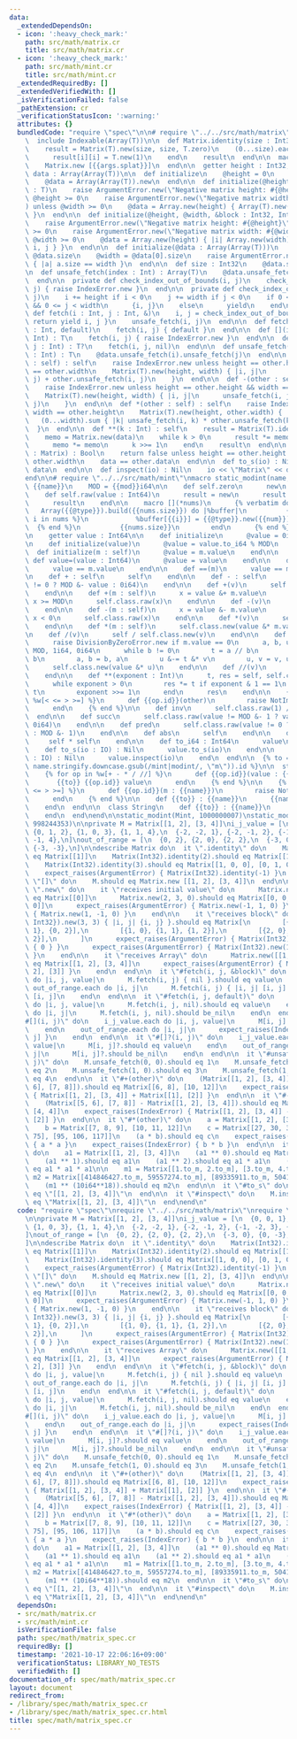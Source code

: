 ```yaml
---
data:
  _extendedDependsOn:
  - icon: ':heavy_check_mark:'
    path: src/math/matrix.cr
    title: src/math/matrix.cr
  - icon: ':heavy_check_mark:'
    path: src/math/mint.cr
    title: src/math/mint.cr
  _extendedRequiredBy: []
  _extendedVerifiedWith: []
  _isVerificationFailed: false
  _pathExtension: cr
  _verificationStatusIcon: ':warning:'
  attributes: {}
  bundledCode: "require \"spec\"\n\n# require \"../../src/math/matrix\"\nclass Matrix(T)\n\
    \  include Indexable(Array(T))\n\n  def Matrix.identity(size : Int32) : self\n\
    \    result = Matrix(T).new(size, size, T.zero)\n    (0...size).each do |i|\n\
    \      result[i][i] = T.new(1)\n    end\n    result\n  end\n\n  macro [](*args)\n\
    \    Matrix.new [{{args.splat}}]\n  end\n\n  getter height : Int32, width : Int32,\
    \ data : Array(Array(T))\n\n  def initialize\n    @height = 0\n    @width = 0\n\
    \    @data = Array(Array(T)).new\n  end\n\n  def initialize(@height, @width, value\
    \ : T)\n    raise ArgumentError.new(\"Negative matrix height: #{@height}\") unless\
    \ @height >= 0\n    raise ArgumentError.new(\"Negative matrix width: #{@width}\"\
    ) unless @width >= 0\n    @data = Array.new(height) { Array(T).new(width, value)\
    \ }\n  end\n\n  def initialize(@height, @width, &block : Int32, Int32 -> T)\n\
    \    raise ArgumentError.new(\"Negative matrix height: #{@height}\") unless @height\
    \ >= 0\n    raise ArgumentError.new(\"Negative matrix width: #{@width}\") unless\
    \ @width >= 0\n    @data = Array.new(height) { |i| Array.new(width) { |j| yield\
    \ i, j } }\n  end\n\n  def initialize(@data : Array(Array(T)))\n    @height =\
    \ @data.size\n    @width = @data[0].size\n    raise ArgumentError.new unless @data.all?\
    \ { |a| a.size == width }\n  end\n\n  def size : Int32\n    @data.size\n  end\n\
    \n  def unsafe_fetch(index : Int) : Array(T)\n    @data.unsafe_fetch(index)\n\
    \  end\n\n  private def check_index_out_of_bounds(i, j)\n    check_index_out_of_bounds(i,\
    \ j) { raise IndexError.new }\n  end\n\n  private def check_index_out_of_bounds(i,\
    \ j)\n    i += height if i < 0\n    j += width if j < 0\n    if 0 <= i < height\
    \ && 0 <= j < width\n      {i, j}\n    else\n      yield\n    end\n  end\n\n \
    \ def fetch(i : Int, j : Int, &)\n    i, j = check_index_out_of_bounds(i, j) {\
    \ return yield i, j }\n    unsafe_fetch(i, j)\n  end\n\n  def fetch(i : Int, j\
    \ : Int, default)\n    fetch(i, j) { default }\n  end\n\n  def [](i : Int, j :\
    \ Int) : T\n    fetch(i, j) { raise IndexError.new }\n  end\n\n  def []?(i : Int,\
    \ j : Int) : T?\n    fetch(i, j, nil)\n  end\n\n  def unsafe_fetch(i : Int, j\
    \ : Int) : T\n    @data.unsafe_fetch(i).unsafe_fetch(j)\n  end\n\n  def +(other\
    \ : self) : self\n    raise IndexError.new unless height == other.height && width\
    \ == other.width\n    Matrix(T).new(height, width) { |i, j|\n      unsafe_fetch(i,\
    \ j) + other.unsafe_fetch(i, j)\n    }\n  end\n\n  def -(other : self) : self\n\
    \    raise IndexError.new unless height == other.height && width == other.width\n\
    \    Matrix(T).new(height, width) { |i, j|\n      unsafe_fetch(i, j) - other.unsafe_fetch(i,\
    \ j)\n    }\n  end\n\n  def *(other : self) : self\n    raise IndexError.new unless\
    \ width == other.height\n    Matrix(T).new(height, other.width) { |i, j|\n   \
    \   (0...width).sum { |k| unsafe_fetch(i, k) * other.unsafe_fetch(k, j) }\n  \
    \  }\n  end\n\n  def **(k : Int) : self\n    result = Matrix(T).identity(height)\n\
    \    memo = Matrix.new(data)\n    while k > 0\n      result *= memo if k.odd?\n\
    \      memo *= memo\n      k >>= 1\n    end\n    result\n  end\n\n  def ==(other\
    \ : Matrix) : Bool\n    return false unless height == other.height && width ==\
    \ other.width\n    data == other.data\n  end\n\n  def to_s(io) : Nil\n    io <<\
    \ data\n  end\n\n  def inspect(io) : Nil\n    io << \"Matrix\" << data\n  end\n\
    end\n\n# require \"../../src/math/mint\"\nmacro static_modint(name, mod)\n  struct\
    \ {{name}}\n    MOD = {{mod}}i64\n\n    def self.zero\n      new\n    end\n\n\
    \    def self.raw(value : Int64)\n      result = new\n      result.value = value\n\
    \      result\n    end\n\n    macro [](*nums)\n      {% verbatim do %}\n     \
    \   Array({{@type}}).build({{nums.size}}) do |%buffer|\n          {% for num,\
    \ i in nums %}\n            %buffer[{{i}}] = {{@type}}.new({{num}})\n        \
    \  {% end %}\n          {{nums.size}}\n        end\n      {% end %}\n    end\n\
    \n    getter value : Int64\n\n    def initialize\n      @value = 0i64\n    end\n\
    \n    def initialize(value)\n      @value = value.to_i64 % MOD\n    end\n\n  \
    \  def initialize(m : self)\n      @value = m.value\n    end\n\n    protected\
    \ def value=(value : Int64)\n      @value = value\n    end\n\n    def ==(m : self)\n\
    \      value == m.value\n    end\n\n    def ==(m)\n      value == m\n    end\n\
    \n    def + : self\n      self\n    end\n\n    def - : self\n      self.class.raw(value\
    \ != 0 ? MOD &- value : 0i64)\n    end\n\n    def +(v)\n      self + self.class.new(v)\n\
    \    end\n\n    def +(m : self)\n      x = value &+ m.value\n      x &-= MOD if\
    \ x >= MOD\n      self.class.raw(x)\n    end\n\n    def -(v)\n      self - self.class.new(v)\n\
    \    end\n\n    def -(m : self)\n      x = value &- m.value\n      x &+= MOD if\
    \ x < 0\n      self.class.raw(x)\n    end\n\n    def *(v)\n      self * self.class.new(v)\n\
    \    end\n\n    def *(m : self)\n      self.class.new(value &* m.value)\n    end\n\
    \n    def /(v)\n      self / self.class.new(v)\n    end\n\n    def /(m : self)\n\
    \      raise DivisionByZeroError.new if m.value == 0\n      a, b, u, v = m.value,\
    \ MOD, 1i64, 0i64\n      while b != 0\n        t = a // b\n        a &-= t &*\
    \ b\n        a, b = b, a\n        u &-= t &* v\n        u, v = v, u\n      end\n\
    \      self.class.new(value &* u)\n    end\n\n    def //(v)\n      self / v\n\
    \    end\n\n    def **(exponent : Int)\n      t, res = self, self.class.raw(1i64)\n\
    \      while exponent > 0\n        res *= t if exponent & 1 == 1\n        t *=\
    \ t\n        exponent >>= 1\n      end\n      res\n    end\n\n    {% for op in\
    \ %w[< <= > >=] %}\n      def {{op.id}}(other)\n        raise NotImplementedError.new({{op}})\n\
    \      end\n    {% end %}\n\n    def inv\n      self.class.raw(1) // self\n  \
    \  end\n\n    def succ\n      self.class.raw(value != MOD &- 1 ? value &+ 1 :\
    \ 0i64)\n    end\n\n    def pred\n      self.class.raw(value != 0 ? value &- 1\
    \ : MOD &- 1)\n    end\n\n    def abs\n      self\n    end\n\n    def abs2\n \
    \     self * self\n    end\n\n    def to_i64 : Int64\n      value\n    end\n\n\
    \    def to_s(io : IO) : Nil\n      value.to_s(io)\n    end\n\n    def inspect(io\
    \ : IO) : Nil\n      value.inspect(io)\n    end\n  end\n\n  {% to = (\"to_\" +\
    \ name.stringify.downcase.gsub(/mint|modint/, \"m\")).id %}\n\n  struct Int\n\
    \    {% for op in %w[+ - * / //] %}\n      def {{op.id}}(value : {{name}})\n \
    \       {{to}} {{op.id}} value\n      end\n    {% end %}\n\n    {% for op in %w[<\
    \ <= > >=] %}\n      def {{op.id}}(m : {{name}})\n        raise NotImplementedError.new({{op}})\n\
    \      end\n    {% end %}\n\n    def {{to}} : {{name}}\n      {{name}}.new(self)\n\
    \    end\n  end\n\n  class String\n    def {{to}} : {{name}}\n      {{name}}.new(self)\n\
    \    end\n  end\nend\n\nstatic_modint(Mint, 1000000007)\nstatic_modint(Mint2,\
    \ 998244353)\n\nprivate M = Matrix[[1, 2], [3, 4]]\ni_j_value = [\n  {0, 0, 1},\
    \ {0, 1, 2}, {1, 0, 3}, {1, 1, 4},\n  {-2, -2, 1}, {-2, -1, 2}, {-1, -2, 3}, {-1,\
    \ -1, 4},\n]\nout_of_range = [\n  {0, 2}, {2, 0}, {2, 2},\n  {-3, 0}, {0, -3},\
    \ {-3, -3},\n]\n\ndescribe Matrix do\n  it \".identity\" do\n    Matrix(Int32).identity(1).should\
    \ eq Matrix[[1]]\n    Matrix(Int32).identity(2).should eq Matrix[[1, 0], [0, 1]]\n\
    \    Matrix(Int32).identity(3).should eq Matrix[[1, 0, 0], [0, 1, 0], [0, 0, 1]]\n\
    \    expect_raises(ArgumentError) { Matrix(Int32).identity(-1) }\n  end\n\n  it\
    \ \"[]\" do\n    M.should eq Matrix.new [[1, 2], [3, 4]]\n  end\n\n  describe\
    \ \".new\" do\n    it \"receives initial value\" do\n      Matrix.new(1, 1, 0).should\
    \ eq Matrix[[0]]\n      Matrix.new(2, 3, 0).should eq Matrix[[0, 0, 0], [0, 0,\
    \ 0]]\n      expect_raises(ArgumentError) { Matrix.new(-1, 1, 0) }\n      expect_raises(ArgumentError)\
    \ { Matrix.new(1, -1, 0) }\n    end\n\n    it \"receives block\" do\n      Matrix({Int32,\
    \ Int32}).new(3, 3) { |i, j| {i, j} }.should eq Matrix[\n        [{0, 0}, {0,\
    \ 1}, {0, 2}],\n        [{1, 0}, {1, 1}, {1, 2}],\n        [{2, 0}, {2, 1}, {2,\
    \ 2}],\n      ]\n      expect_raises(ArgumentError) { Matrix(Int32).new(-1, 1)\
    \ { 0 } }\n      expect_raises(ArgumentError) { Matrix(Int32).new(1, -1) { 0 }\
    \ }\n    end\n\n    it \"receives Array\" do\n      Matrix.new([[1, 2], [3, 4]]).should\
    \ eq Matrix[[1, 2], [3, 4]]\n      expect_raises(ArgumentError) { Matrix.new [[1,\
    \ 2], [3]] }\n    end\n  end\n\n  it \"#fetch(i, j, &block)\" do\n    i_j_value.each\
    \ do |i, j, value|\n      M.fetch(i, j) { nil }.should eq value\n    end\n   \
    \ out_of_range.each do |i, j|\n      M.fetch(i, j) { |i, j| [i, j] }.should eq\
    \ [i, j]\n    end\n  end\n\n  it \"#fetch(i, j, default)\" do\n    i_j_value.each\
    \ do |i, j, value|\n      M.fetch(i, j, nil).should eq value\n    end\n    out_of_range.each\
    \ do |i, j|\n      M.fetch(i, j, nil).should be_nil\n    end\n  end\n\n  it \"\
    #[](i, j)\" do\n    i_j_value.each do |i, j, value|\n      M[i, j].should eq value\n\
    \    end\n    out_of_range.each do |i, j|\n      expect_raises(IndexError) { M[i,\
    \ j] }\n    end\n  end\n\n  it \"#[]?(i, j)\" do\n    i_j_value.each do |i, j,\
    \ value|\n      M[i, j]?.should eq value\n    end\n    out_of_range.each do |i,\
    \ j|\n      M[i, j]?.should be_nil\n    end\n  end\n\n  it \"#unsafe_fetch(i,\
    \ j)\" do\n    M.unsafe_fetch(0, 0).should eq 1\n    M.unsafe_fetch(0, 1).should\
    \ eq 2\n    M.unsafe_fetch(1, 0).should eq 3\n    M.unsafe_fetch(1, 1).should\
    \ eq 4\n  end\n\n  it \"#+(other)\" do\n    (Matrix[[1, 2], [3, 4]] + Matrix[[5,\
    \ 6], [7, 8]]).should eq Matrix[[6, 8], [10, 12]]\n    expect_raises(IndexError)\
    \ { Matrix[[1, 2], [3, 4]] + Matrix[[1], [2]] }\n  end\n\n  it \"#-(other)\" do\n\
    \    (Matrix[[5, 6], [7, 8]] - Matrix[[1, 2], [3, 4]]).should eq Matrix[[4, 4],\
    \ [4, 4]]\n    expect_raises(IndexError) { Matrix[[1, 2], [3, 4]] - Matrix[[1],\
    \ [2]] }\n  end\n\n  it \"#*(other)\" do\n    a = Matrix[[1, 2], [3, 4], [5, 6]]\n\
    \    b = Matrix[[7, 8, 9], [10, 11, 12]]\n    c = Matrix[[27, 30, 33], [61, 68,\
    \ 75], [95, 106, 117]]\n    (a * b).should eq c\n    expect_raises(IndexError)\
    \ { a * a }\n    expect_raises(IndexError) { b * b }\n  end\n\n  it \"#**(k)\"\
    \ do\n    a1 = Matrix[[1, 2], [3, 4]]\n    (a1 ** 0).should eq Matrix(Int32).identity(2)\n\
    \    (a1 ** 1).should eq a1\n    (a1 ** 2).should eq a1 * a1\n    (a1 ** 3).should\
    \ eq a1 * a1 * a1\n\n    m1 = Matrix[[1.to_m, 2.to_m], [3.to_m, 4.to_m]]\n   \
    \ m2 = Matrix[[414846427.to_m, 59557274.to_m], [89335911.to_m, 504182338.to_m]]\n\
    \    (m1 ** (10i64**18)).should eq m2\n  end\n\n  it \"#to_s\" do\n    M.to_s.should\
    \ eq \"[[1, 2], [3, 4]]\"\n  end\n\n  it \"#inspect\" do\n    M.inspect.should\
    \ eq \"Matrix[[1, 2], [3, 4]]\"\n  end\nend\n"
  code: "require \"spec\"\nrequire \"../../src/math/matrix\"\nrequire \"../../src/math/mint\"\
    \n\nprivate M = Matrix[[1, 2], [3, 4]]\ni_j_value = [\n  {0, 0, 1}, {0, 1, 2},\
    \ {1, 0, 3}, {1, 1, 4},\n  {-2, -2, 1}, {-2, -1, 2}, {-1, -2, 3}, {-1, -1, 4},\n\
    ]\nout_of_range = [\n  {0, 2}, {2, 0}, {2, 2},\n  {-3, 0}, {0, -3}, {-3, -3},\n\
    ]\n\ndescribe Matrix do\n  it \".identity\" do\n    Matrix(Int32).identity(1).should\
    \ eq Matrix[[1]]\n    Matrix(Int32).identity(2).should eq Matrix[[1, 0], [0, 1]]\n\
    \    Matrix(Int32).identity(3).should eq Matrix[[1, 0, 0], [0, 1, 0], [0, 0, 1]]\n\
    \    expect_raises(ArgumentError) { Matrix(Int32).identity(-1) }\n  end\n\n  it\
    \ \"[]\" do\n    M.should eq Matrix.new [[1, 2], [3, 4]]\n  end\n\n  describe\
    \ \".new\" do\n    it \"receives initial value\" do\n      Matrix.new(1, 1, 0).should\
    \ eq Matrix[[0]]\n      Matrix.new(2, 3, 0).should eq Matrix[[0, 0, 0], [0, 0,\
    \ 0]]\n      expect_raises(ArgumentError) { Matrix.new(-1, 1, 0) }\n      expect_raises(ArgumentError)\
    \ { Matrix.new(1, -1, 0) }\n    end\n\n    it \"receives block\" do\n      Matrix({Int32,\
    \ Int32}).new(3, 3) { |i, j| {i, j} }.should eq Matrix[\n        [{0, 0}, {0,\
    \ 1}, {0, 2}],\n        [{1, 0}, {1, 1}, {1, 2}],\n        [{2, 0}, {2, 1}, {2,\
    \ 2}],\n      ]\n      expect_raises(ArgumentError) { Matrix(Int32).new(-1, 1)\
    \ { 0 } }\n      expect_raises(ArgumentError) { Matrix(Int32).new(1, -1) { 0 }\
    \ }\n    end\n\n    it \"receives Array\" do\n      Matrix.new([[1, 2], [3, 4]]).should\
    \ eq Matrix[[1, 2], [3, 4]]\n      expect_raises(ArgumentError) { Matrix.new [[1,\
    \ 2], [3]] }\n    end\n  end\n\n  it \"#fetch(i, j, &block)\" do\n    i_j_value.each\
    \ do |i, j, value|\n      M.fetch(i, j) { nil }.should eq value\n    end\n   \
    \ out_of_range.each do |i, j|\n      M.fetch(i, j) { |i, j| [i, j] }.should eq\
    \ [i, j]\n    end\n  end\n\n  it \"#fetch(i, j, default)\" do\n    i_j_value.each\
    \ do |i, j, value|\n      M.fetch(i, j, nil).should eq value\n    end\n    out_of_range.each\
    \ do |i, j|\n      M.fetch(i, j, nil).should be_nil\n    end\n  end\n\n  it \"\
    #[](i, j)\" do\n    i_j_value.each do |i, j, value|\n      M[i, j].should eq value\n\
    \    end\n    out_of_range.each do |i, j|\n      expect_raises(IndexError) { M[i,\
    \ j] }\n    end\n  end\n\n  it \"#[]?(i, j)\" do\n    i_j_value.each do |i, j,\
    \ value|\n      M[i, j]?.should eq value\n    end\n    out_of_range.each do |i,\
    \ j|\n      M[i, j]?.should be_nil\n    end\n  end\n\n  it \"#unsafe_fetch(i,\
    \ j)\" do\n    M.unsafe_fetch(0, 0).should eq 1\n    M.unsafe_fetch(0, 1).should\
    \ eq 2\n    M.unsafe_fetch(1, 0).should eq 3\n    M.unsafe_fetch(1, 1).should\
    \ eq 4\n  end\n\n  it \"#+(other)\" do\n    (Matrix[[1, 2], [3, 4]] + Matrix[[5,\
    \ 6], [7, 8]]).should eq Matrix[[6, 8], [10, 12]]\n    expect_raises(IndexError)\
    \ { Matrix[[1, 2], [3, 4]] + Matrix[[1], [2]] }\n  end\n\n  it \"#-(other)\" do\n\
    \    (Matrix[[5, 6], [7, 8]] - Matrix[[1, 2], [3, 4]]).should eq Matrix[[4, 4],\
    \ [4, 4]]\n    expect_raises(IndexError) { Matrix[[1, 2], [3, 4]] - Matrix[[1],\
    \ [2]] }\n  end\n\n  it \"#*(other)\" do\n    a = Matrix[[1, 2], [3, 4], [5, 6]]\n\
    \    b = Matrix[[7, 8, 9], [10, 11, 12]]\n    c = Matrix[[27, 30, 33], [61, 68,\
    \ 75], [95, 106, 117]]\n    (a * b).should eq c\n    expect_raises(IndexError)\
    \ { a * a }\n    expect_raises(IndexError) { b * b }\n  end\n\n  it \"#**(k)\"\
    \ do\n    a1 = Matrix[[1, 2], [3, 4]]\n    (a1 ** 0).should eq Matrix(Int32).identity(2)\n\
    \    (a1 ** 1).should eq a1\n    (a1 ** 2).should eq a1 * a1\n    (a1 ** 3).should\
    \ eq a1 * a1 * a1\n\n    m1 = Matrix[[1.to_m, 2.to_m], [3.to_m, 4.to_m]]\n   \
    \ m2 = Matrix[[414846427.to_m, 59557274.to_m], [89335911.to_m, 504182338.to_m]]\n\
    \    (m1 ** (10i64**18)).should eq m2\n  end\n\n  it \"#to_s\" do\n    M.to_s.should\
    \ eq \"[[1, 2], [3, 4]]\"\n  end\n\n  it \"#inspect\" do\n    M.inspect.should\
    \ eq \"Matrix[[1, 2], [3, 4]]\"\n  end\nend\n"
  dependsOn:
  - src/math/matrix.cr
  - src/math/mint.cr
  isVerificationFile: false
  path: spec/math/matrix_spec.cr
  requiredBy: []
  timestamp: '2021-10-17 22:06:16+09:00'
  verificationStatus: LIBRARY_NO_TESTS
  verifiedWith: []
documentation_of: spec/math/matrix_spec.cr
layout: document
redirect_from:
- /library/spec/math/matrix_spec.cr
- /library/spec/math/matrix_spec.cr.html
title: spec/math/matrix_spec.cr
---
```


